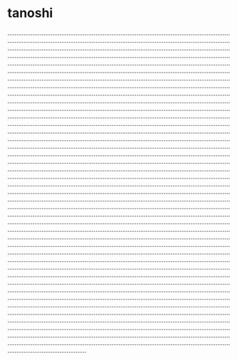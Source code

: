 # tanoshi

....................................................................................................................................................................................................................................................................................................................................................................................................................................................................................................................................................................................................................................................................................................................................................................................................................................................................................................................................................................................................................................................................................................................................................................................................................................................................................................................................................................................................................................................................................................................................................................................................................................................................................................................................................................................................................................................................................................................................................................................................................................................................................................................................................................................................................................................................................................................................................................................................................................................................................................................................................................................................................................................................................................................................................................................................................................................................................................................................................................................................................................................................................................................................................................................................................................................................................................................................................................................................................................................................................................................................................................................................................................................................................................................................................................................................................................................................................................................................................................................................................................................................................................................................................................................................................................................................................................................................................................................................................................................................................................................................................................................................................................................................................................................................................................................................................................................................................................................................................................................................................................................................................................................................................................................................................................................................................................................................................................................................................................................................